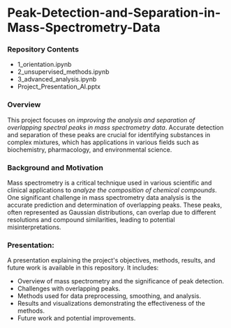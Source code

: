 # Peak-Detection-and-Separation-in-Mass-Spectrometry-Data

### Repository Contents
- 1_orientation.ipynb
- 2_unsupervised_methods.ipynb
- 3_advanced_analysis.ipynb
- Project_Presentation_AI.pptx
  
### Overview
This project focuses on *improving the analysis and separation of overlapping spectral peaks in mass spectrometry data*. 
Accurate detection and separation of these peaks are crucial for identifying substances in complex mixtures, 
which has applications in various fields such as biochemistry, pharmacology, and environmental science.

### Background and Motivation
Mass spectrometry is a critical technique used in various scientific and clinical applications to *analyze the composition
of chemical compounds*. One significant challenge in mass spectrometry data analysis is the accurate prediction and 
determination of overlapping peaks. These peaks, often represented as Gaussian distributions, can overlap due to 
different resolutions and compound similarities, leading to potential misinterpretations.


### Presentation:
A presentation explaining the project's objectives, methods, results, and future work is available in this repository. 
It includes:

- Overview of mass spectrometry and the significance of peak detection.
- Challenges with overlapping peaks.
- Methods used for data preprocessing, smoothing, and analysis.
- Results and visualizations demonstrating the effectiveness of the methods.
- Future work and potential improvements.
